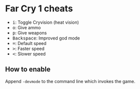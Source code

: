 # Far Cry 1 cheats

* <kbd>i</kbd>: Toggle Cryvision (heat vision)
* <kbd>o</kbd>: Give ammo
* <kbd>p</kbd>: Give weapons
* <kbd>Backspace</kbd>: Improved god mode
* <kbd>=</kbd>: Default speed
* <kbd>&gt;</kbd>: Faster speed
* <kbd>&lt;</kbd>: Slower speed

## How to enable

Append `-devmode` to the command line which invokes the game.

